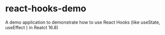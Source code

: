 # react-hooks-demo
A demo application to demonstrate how to use React Hooks (like useState, useEffect ) in Reatct 16.8) 

